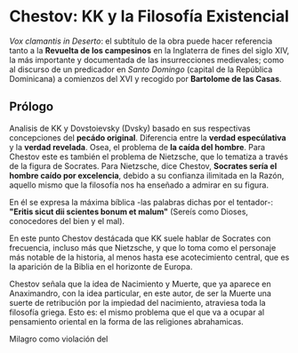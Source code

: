 # Chestov: KK y la Filosofía Existencial

_Vox clamantis in Deserto_: el subtítulo de la obra puede hacer referencia tanto a la __Revuelta de los campesinos__ en la Inglaterra de fines del siglo XIV, la más importante y documentada de las insurrecciones medievales; como al discurso de un predicador en _Santo Domingo_ (capital de la República Dominicana) a comienzos del XVI y recogido por __Bartolome de las Casas__. 

## Prólogo

Analisis de KK y Dovstoievsky (Dvsky) basado en sus respectivas concepciones del __pecádo original__. Diferencia entre la __verdad especúlativa__ y la __verdad revelada__. Osea, el problema de __la caída del hombre__. Para Chestov este es también el problema de Nietzsche, que lo tematiza a través de la figura de Socrates. Para Nietzsche, dice Chestov, __Socrates sería el hombre caído por excelencia__, debido a su confianza ilimitada en la Razón, aquello mismo que la filosofía nos ha enseñado a admirar en su figura. 

En él se expresa la máxima bíblica -las palabras dichas por el tentador-: __"Eritis sicut dii scientes bonum et malum"__ (Sereís como Dioses, conocedores del bien y el mal). 

En este punto Chestov destácada que KK suele hablar de Socrates con frecuencia, incluso más que Nietzsche, y que lo toma como el personaje más notable de la historia, al menos hasta ese acotecimiento central, que es la aparición de la Biblia en el horizonte de Europa. 

Chestov señala que la idea de Nacimiento y Muerte, que ya aparece en Anaximandro, con la idea particular, en este autor, de ser la Muerte una suerte de retribución por la impiedad del nacimiento, atraviesa toda la filosofía griega. Esto es: el mismo problema que el que va a ocupar al pensamiento oriental en la forma de las religiones abrahamicas. 

Milagro como violación del 